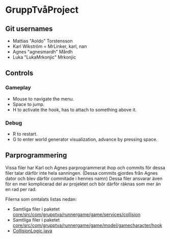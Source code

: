 # GruppTvåProject

## Git usernames
- Mattias "Aoldo" Torstensson
- Karl Wikström = MrLinker, karl, nan
- Agnes "agnesmardh" Mårdh
- Luka "LukaMrkonjic" Mrkonjic

## Controls
### Gameplay
- Mouse to navigate the menu.
- Space to jump.
- H to activate the hook, has to attach to something above it.

### Debug
- R to restart.
- G to enter world generator visualization, advance by pressing space.

## Parprogrammering
Vissa filer har Karl och Agnes parprogrammerat ihop och commits för dessa filer talar därför inte hela sanningen. (Dessa commits gjordes från Agnes dator och blev därför commitade i hennes namn) Dessa filer ansvarar även för en mer komplicerad del av projektet och bör därför räknas som mer än en rad per rad. 

Filerna som omtalats listas nedan:
- Samtliga filer i paketet [core/src/com/grupptva/runnergame/game/services/collision](core/src/com/grupptva/runnergame/game/services/collision)
- Samtliga filer i paketet [core/src/com/grupptva/runnergame/game/model/gamecharacter/hook](core/src/com/grupptva/runnergame/game/model/gamecharacter/hook)
- [CollisionLogic.java](core/src/com/grupptva/runnergame/game/model/CollisionLogic.java)
